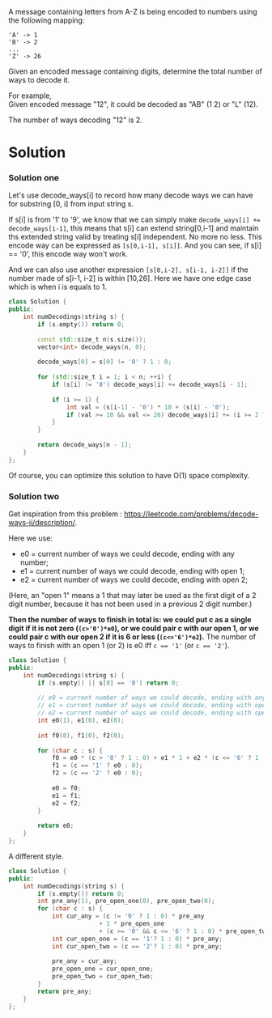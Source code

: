 A message containing letters from A-Z is being encoded to numbers using the following mapping:

```
'A' -> 1
'B' -> 2
...
'Z' -> 26
```

Given an encoded message containing digits, determine the total number of ways to decode it.  

For example,  
Given encoded message "12", it could be decoded as "AB" (1 2) or "L" (12).  

The number of ways decoding "12" is 2.  

# Solution

### Solution one

Let's use decode_ways[i] to record how many decode ways we can have for substring [0, i] from input string s.

If s[i] is from '1' to '9', we know that we can simply make ```decode_ways[i] += decode_ways[i-1]```, this means that s[i] can extend string[0,i-1] and maintain ths extended string valid by treating s[i] independent. No more no less. This encode way can be expressed as
```[s[0,i-1], s[i]]```. And you can see, if s[i] == '0', this encode way won't work.

And we can also use another expression ```[s[0,i-2], s[i-1, i-2]]```  if the number made of s[i-1, i-2] is within [10,26]. Here we have one edge case which is when i is equals to 1.

```cpp
class Solution {
public:
    int numDecodings(string s) {
        if (s.empty()) return 0;
        
        const std::size_t n(s.size());
        vector<int> decode_ways(n, 0);
        
        decode_ways[0] = s[0] != '0' ? 1 : 0;
        
        for (std::size_t i = 1; i < n; ++i) {
            if (s[i] != '0') decode_ways[i] += decode_ways[i - 1];
            
            if (i >= 1) {
                int val = (s[i-1] - '0') * 10 + (s[i] - '0');
                if (val >= 10 && val <= 26) decode_ways[i] += (i >= 2 ? decode_ways[i - 2] : 1);
            }
        }
        
        return decode_ways[n - 1];
    }
};
```

Of course, you can optimize this solution to have O(1) space complexity.


### Solution two

Get inspiration from this problem : https://leetcode.com/problems/decode-ways-ii/description/.

Here we use:

* e0 = current number of ways we could decode, ending with any number;  
* e1 = current number of ways we could decode, ending with open 1;
* e2 = current number of ways we could decode, ending with open 2;

(Here, an "open 1" means a 1 that may later be used as the first digit of a 2 digit number, because it has not been used in a previous 2 digit number.)

__Then the number of ways to finish in total is: we could put c as a single digit if it is not zero (```(c>'0')*e0```), or we could pair c with our open 1, or we could pair c with our open 2 if it is 6 or less (```(c<='6')*e2```).__ The number of ways to finish with an open 1 (or 2) is e0 iff ```c == '1'``` (or ```c == '2'```).

```cpp
class Solution {
public:
    int numDecodings(string s) {
        if (s.empty() || s[0] == '0') return 0;
        
        // e0 = current number of ways we could decode, ending with any number;
        // e1 = current number of ways we could decode, ending with open 1;
        // e2 = current number of ways we could decode, ending with open 2;
        int e0(1), e1(0), e2(0);
        
        int f0(0), f1(0), f2(0);
        
        for (char c : s) {
            f0 = e0 * (c > '0' ? 1 : 0) + e1 * 1 + e2 * (c <= '6' ? 1 : 0);
            f1 = (c == '1' ? e0 : 0);
            f2 = (c == '2' ? e0 : 0);
            
            e0 = f0;
            e1 = f1;
            e2 = f2;
        }
        
        return e0;
    }
};
```

A different style.

```cpp
class Solution {
public:
    int numDecodings(string s) {
        if (s.empty()) return 0;
        int pre_any(1), pre_open_one(0), pre_open_two(0);
        for (char c : s) {
            int cur_any = (c != '0' ? 1 : 0) * pre_any
                         + 1 * pre_open_one
                         + (c >= '0' && c <= '6' ? 1 : 0) * pre_open_two;
            int cur_open_one = (c == '1'? 1 : 0) * pre_any;
            int cur_open_two = (c == '2'? 1 : 0) * pre_any;
            
            pre_any = cur_any;
            pre_open_one = cur_open_one;
            pre_open_two = cur_open_two;
        }
        return pre_any;
    }
};
```
